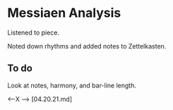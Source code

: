 # Messiaen Analysis

Listened to piece.  

Noted down rhythms and added notes to Zettelkasten.

## To do

Look at notes, harmony, and bar-line length.  




<--X  --> [04.20.21.md]
